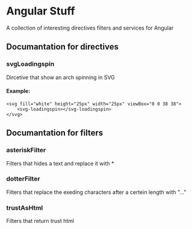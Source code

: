 # Angular Stuff
A collection of interesting directives filters and services for Angular



<!-- Start src/directives.js -->

## Documantation for directives
### svgLoadingspin
Dircetive that show an arch spinning in SVG

#### Example:

	<svg fill="white" height="25px" width="25px" viewBox="0 0 38 38">
		<svg-loadingspin></svg-loadingspin>
	</svg>

<!-- End src/directives.js -->




<!-- Start src/filters.js -->

## Documantation for filters
### asteriskFilter
Filters that hides a text and replace it with *

### dotterFilter
Filters that replace the exeding characters after a certein length with "..."

### trustAsHtml
Filters that return trust html

<!-- End src/filters.js -->

